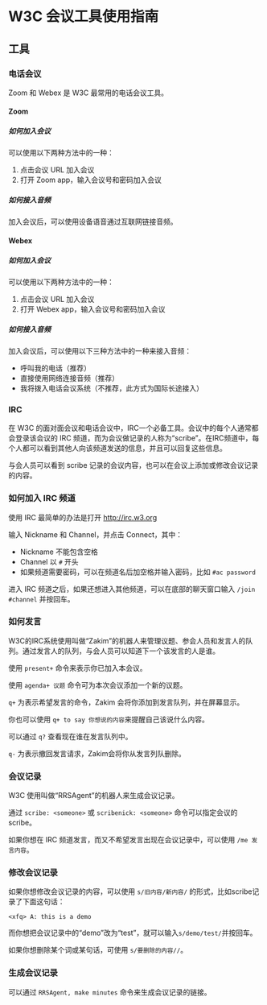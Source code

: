 # W3C 会议工具使用指南

## 工具

### 电话会议

Zoom 和 Webex 是 W3C 最常用的电话会议工具。

#### Zoom

##### 如何加入会议

可以使用以下两种方法中的一种：

1. 点击会议 URL 加入会议
2. 打开 Zoom app，输入会议号和密码加入会议

##### 如何接入音频

加入会议后，可以使用设备语音通过互联网链接音频。

#### Webex

##### 如何加入会议

可以使用以下两种方法中的一种：

1. 点击会议 URL 加入会议
2. 打开 Webex app，输入会议号和密码加入会议

##### 如何接入音频

加入会议后，可以使用以下三种方法中的一种来接入音频：

* 呼叫我的电话（推荐）
* 直接使用网络连接音频（推荐）
* 我将拨入电话会议系统（不推荐，此方式为国际长途接入）

### IRC

在 W3C 的面对面会议和电话会议中，IRC一个必备工具。会议中的每个人通常都会登录该会议的 IRC 频道，而为会议做记录的人称为“scribe”。在IRC频道中，每个人都可以看到其他人向该频道发送的信息，并且可以回复这些信息。

与会人员可以看到 scribe 记录的会议内容，也可以在会议上添加或修改会议记录的内容。

### 如何加入 IRC 频道

使用 IRC 最简单的办法是打开 http://irc.w3.org

输入 Nickname 和 Channel，并点击 Connect，其中：

* Nickname 不能包含空格
* Channel 以 `#` 开头
* 如果频道需要密码，可以在频道名后加空格并输入密码，比如 `#ac password`

进入 IRC 频道之后，如果还想进入其他频道，可以在底部的聊天窗口输入 `/join #channel` 并按回车。

### 如何发言

W3C的IRC系统使用叫做“Zakim”的机器人来管理议题、参会人员和发言人的队列。通过发言人的队列，与会人员可以知道下一个该发言的人是谁。

使用 `present+` 命令来表示你已加入本会议。

使用 `agenda+ 议题` 命令可为本次会议添加一个新的议题。

`q+` 为表示希望发言的命令，Zakim 会将你添加到发言队列，并在屏幕显示。

你也可以使用 `q+ to say 你想说的内容`来提醒自己该说什么内容。

可以通过 `q?` 查看现在谁在发言队列中。

`q-` 为表示撤回发言请求，Zakim会将你从发言列队删除。

### 会议记录

W3C 使用叫做“RRSAgent”的机器人来生成会议记录。

通过 `scribe: <someone>` 或 `scribenick: <someone>` 命令可以指定会议的scribe。

如果你想在 IRC 频道发言，而又不希望发言出现在会议记录中，可以使用 `/me 发言内容`。

### 修改会议记录

如果你想修改会议记录的内容，可以使用 `s/旧内容/新内容/` 的形式，比如scribe记录了下面这句话：

```
<xfq> A: this is a demo
```

而你想把会议记录中的“demo”改为“test”，就可以输入`s/demo/test/`并按回车。

如果你想删除某个词或某句话，可使用 `s/要删除的内容//`。

### 生成会议记录

可以通过 `RRSAgent, make minutes` 命令来生成会议记录的链接。
